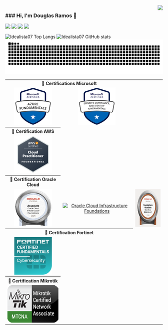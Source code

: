 <img align="right" src="https://komarev.com/ghpvc/?username=idealista07&label=PROFILE+VIEWS&style=for-the-badge&color=brightgreen">
<h3>### Hi, I'm Douglas Ramos 👋</h3>
<div align="justify">
<a href = "https://api.whatsapp.com/send/?phone=48996635252&text&type=phone_number&app_absent=0"><img src="https://img.shields.io/badge/WhatsApp-25D366?style=for-the-badge&logo=whatsapp&logoColor=white"></a>
<a href = "https://t.me/DSRamos_007"><img src="https://img.shields.io/badge/Telegram-2CA5E0?style=for-the-badge&logo=telegram&logoColor=white"><a>
<a href="https://www.linkedin.com/in/douglas-ramos-ti/" target="_blank"><img src="https://img.shields.io/badge/-LinkedIn-%230077B5?style=for-the-badge&logo=linkedin&logoColor=white" target="_blank"></a> 
<a href = "mailto:ramos.ti@live.com"><img src="https://img.shields.io/badge/Outlook-0078D4?style=for-the-badge&logo=microsoft-outlook&logoColor=white"></a>

</div>

<div>
    
<!--Quadro com Contador, Quadro de linguagens-->
![Idealista07 Top Langs](https://github-readme-stats-git-masterrstaa-rickstaa.vercel.app/api/top-langs/?username=Idealista07&layout=donut&langs_count=8&show_icons=true&bg_color=000&border_color=30A3DC&title_color=E94D5F&text_color=FFF)
![Idealista07 GitHub stats](https://github-readme-stats.vercel.app/api?username=Idealista07&theme=transparent&bg_color=000&border_color=30A3DC&show_icons=true&icon_color=30A3DC&title_color=E94D5F&text_color=FFF)
![Snake animation](https://github.com/idealista07/idealista07/blob/output/github-contribution-grid-snake-dark.svg)

<table>
    <th colspan="2">🏅 Certifications Microsoft </th>
    <tr align=center>
        <td>    
            <!-- Azure AZ-900-->
            <a href="https://www.credly.com/badges/30fe4e2c-f59e-4a1a-b91e-eec4ddd5cfe7/public_url">
         <img height= 120px; width= 120px; alt="Azure Fundamentals" src="/Badges/AZ-900.png">
            </a>
        </td>
        <td> 
            <!-- Azure SC-900-->
            <a href="https://www.credly.com/badges/008273c5-a4c3-4de7-afb5-61b7a55c143d/public_url">
              <img height= 120px; width= 120px; alt="Fundamentos de Segurança, Conformidade e Identidade" src="/Badges/sc-900.png">
            </a>
        </td>
    </tr>
    <th>🏅 Certification AWS</th>
    <tr align=center>
        <td>    
            <!-- AWS Cloud Practitioner-->
            <a href="https://www.credly.com/badges/a5b5394d-7e41-4b81-94e0-d592a6f9dfdf/public_url">
              <img height= 120px; width= 120px; alt="Praticante de nuvem certificado pela AWS" src="/Badges/aws-p.png">
            </a>
        </td>
        <td></td>
    </tr>
    <th>🏅 Certification Oracle Cloud</th>
    <tr align=center>
        <td>    
            <!-- Oracle OCI Foundation-->
            <a href="https://catalog-education.oracle.com/pls/certview/sharebadge?id=9FB4D5C3DAA201B115CCE8EF6392CEAAA27CF7ED36A292D367C8183C62799499">
              <img height= 120px; width= 120px; alt="Oracle Cloud Infrastructure Foundations" src="/Badges/OCI-F.png">
            </a>
        </td>
        <td>
            <!-- Oracle OCI Data Management-->
            <a href="https://catalog-education.oracle.com/pls/certview/sharebadge?id=9FB4D5C3DAA201B115CCE8EF6392CEAAA27CF7ED36A292D367C8183C62799499">
              <img height= 120px; width= 120px; alt="Oracle Cloud Infrastructure Foundations" src="/Badges/OCI-FD.png">
            </a>
        </td>
        <td>
            <!-- Oracle OCI AI-->
            <a href="https://catalog-education.oracle.com/pls/certview/sharebadge?id=9FB4D5C3DAA201B115CCE8EF6392CEAAA27CF7ED36A292D367C8183C62799499">
              <img height= 120px; width= 120px; alt="Oracle Cloud Infrastructure Foundations" src="/Badges/OCI-FAI.png">
            </a>
        </td>
    </tr>
    <th colspan="2">🏅 Certification Fortinet </th>
        <tr align=center>
            <td>
                <!-- Fortinet Fundamentos Cybersecurity-->
                <a href="https://credly.com/badges/d82a2876-db33-400e-bde5-a416443ca755">
                  <img height= 120px; width= 120px; alt="Fortinet Fundamentos Cybersecurity" src="/Badges/FCF-C.png">
                </a>
            </td>
            <td></td>
        </tr>
    <th>🏅 Certification Mikrotik</th>
    <tr align=center>
        <td>    
            <!-- Mikrotik MTCNA-->
            <a href="https://mikrotik.com/certificateSearch">
              <img height= 120px; width= 201px; alt="mikrotik MTCNA" src="/Badges/MTCNA.png">
            </a>
        </td>
        <td></td>
    </tr>
    </table>
    
<!--## My favorite tools and technologies ⚙️
> Tools and technologies that I have worked with and am interested in
<table>
  <tr>
       <td align="center" width="96">
        <img src="https://techstack-generator.vercel.app/github-icon.svg" width="65" height="65" alt="GitHub" />
      <br>Github
    </td>
          <td align="center" width="96">
        <img src="https://techstack-generator.vercel.app/docker-icon.svg" width="65" height="65" alt="Rest API" />
      <br>Docker
    </td>
  </tr>
</table>
Escopo padrão **idealista07/idealista07** is a ✨ _special_ ✨ repository because its `README.md` (this file) appears on your GitHub profile.
Here are some ideas to get you started:
- 🔭 I’m currently working on ...
- 🌱 I’m currently learning ...
- 👯 I’m looking to collaborate on ...
- 🤔 I’m looking for help with ...
- 💬 Ask me about ...
- 📫 How to reach me: ...
- 😄 Pronouns: ...
- ⚡ Fun fact: ...
  <details>
  <summary>Cursos 👁️</summary>
  <br/>
    <th>🏅 Certificados de Redes</th>
    <tr align=center>
        <td>    
            Mikrotik MTCNA
            <a href="#">
              <img height= 120px; width= 201px; alt="DLTEC_REDES_BASICO" src="/Certificados/Redes/DLTEC_BasicodeRedes.pdf">
            </a>
        </td>
        <td></td>
    </tr>
</details>-->
